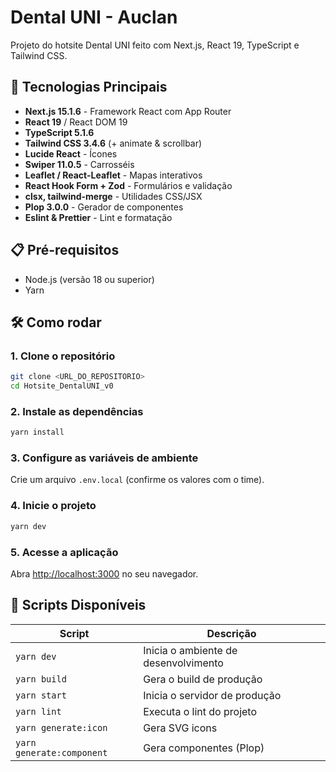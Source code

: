 # Dental UNI - Auclan

Projeto do hotsite Dental UNI feito com Next.js, React 19, TypeScript e Tailwind CSS.

## 🚀 Tecnologias Principais

- **Next.js 15.1.6** - Framework React com App Router
- **React 19** / React DOM 19
- **TypeScript 5.1.6**
- **Tailwind CSS 3.4.6** (+ animate & scrollbar)
- **Lucide React** - Ícones
- **Swiper 11.0.5** - Carrosséis
- **Leaflet / React-Leaflet** - Mapas interativos
- **React Hook Form + Zod** - Formulários e validação
- **clsx, tailwind-merge** - Utilidades CSS/JSX
- **Plop 3.0.0** - Gerador de componentes
- **Eslint & Prettier** - Lint e formatação

## 📋 Pré-requisitos

- Node.js (versão 18 ou superior)
- Yarn

## 🛠️ Como rodar

### 1. Clone o repositório

```bash
git clone <URL_DO_REPOSITORIO>
cd Hotsite_DentalUNI_v0
```

### 2. Instale as dependências

```bash
yarn install
```

### 3. Configure as variáveis de ambiente

Crie um arquivo `.env.local` (confirme os valores com o time).

### 4. Inicie o projeto

```bash
yarn dev
```

### 5. Acesse a aplicação

Abra [http://localhost:3000](http://localhost:3000) no seu navegador.

## 📜 Scripts Disponíveis

| Script | Descrição |
|--------|-----------|
| `yarn dev` | Inicia o ambiente de desenvolvimento |
| `yarn build` | Gera o build de produção |
| `yarn start` | Inicia o servidor de produção |
| `yarn lint` | Executa o lint do projeto |
| `yarn generate:icon` | Gera SVG icons |
| `yarn generate:component` | Gera componentes (Plop) |
